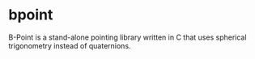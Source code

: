 # bpoint
B-Point is a stand-alone pointing library written in C that uses spherical trigonometry instead of quaternions.
